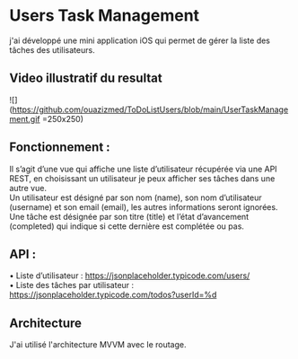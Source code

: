 # Users Task Management
 j'ai développé une mini application iOS qui permet de gérer la liste des tâches des utilisateurs.
 
 ## Video illustratif du resultat

![](https://github.com/ouazizmed/ToDoListUsers/blob/main/UserTaskManagement.gif =250x250)


 ## Fonctionnement :
Il s’agit d’une vue qui affiche une liste d’utilisateur récupérée via une API REST, en choisissant un
utilisateur je peux afficher ses tâches dans une autre vue.  
Un utilisateur est désigné par son nom (name), son nom d’utilisateur (username) et son email
(email), les autres informations seront ignorées.  
Une tâche est désignée par son titre (title) et l’état d’avancement (completed) qui indique si cette
dernière est complétée ou pas.

## API :
• Liste d’utilisateur : https://jsonplaceholder.typicode.com/users/   
• Liste des tâches par utilisateur : https://jsonplaceholder.typicode.com/todos?userId=%d

## Architecture
J'ai utilisé l'architecture MVVM avec le routage.  

 
